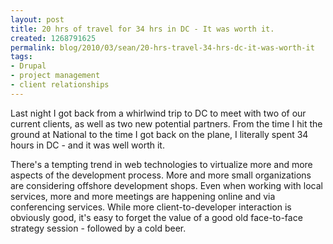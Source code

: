 ```yaml
---
layout: post
title: 20 hrs of travel for 34 hrs in DC - It was worth it.
created: 1268791625
permalink: blog/2010/03/sean/20-hrs-travel-34-hrs-dc-it-was-worth-it
tags:
- Drupal
- project management
- client relationships
---
```

Last night I got back from a whirlwind trip to DC to meet with two of our current clients, as well as two new potential partners. From the time I hit the ground at National to the time I got back on the plane, I literally spent 34 hours in DC - and it was well worth it.

There's a tempting trend in web technologies to virtualize more and more aspects of the development process. More and more small organizations are considering offshore development shops. Even when working with local services, more and more meetings are happening online and via conferencing services. While more client-to-developer interaction is obviously good, it's easy to forget the value of a good old face-to-face strategy session - followed by a cold beer.
